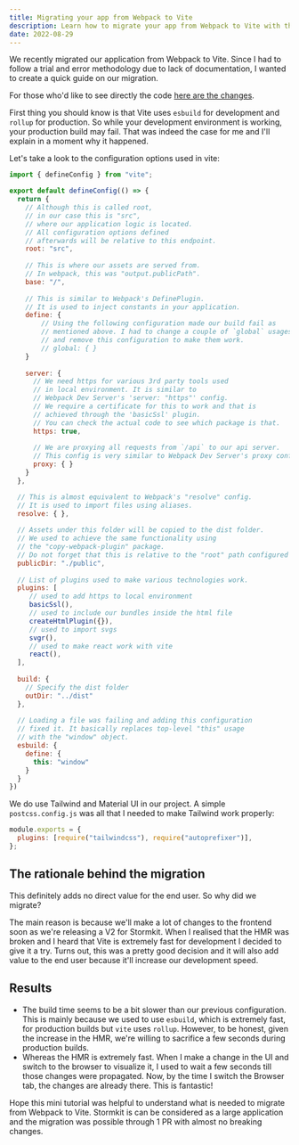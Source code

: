 ```yaml
---
title: Migrating your app from Webpack to Vite
description: Learn how to migrate your app from Webpack to Vite with this quick guide. Discover the configuration options used in Vite and the rationale behind the migration.
date: 2022-08-29
---
```


We recently migrated our application from Webpack to Vite. 
Since I had to follow a trial and error methodology due to lack of documentation, I wanted to create 
a quick guide on our migration.

For those who'd like to see directly the code [here are the changes](https://github.com/stormkit-io/app-stormkit-io/pull/406/files#diff-6a3b01ba97829c9566ef2d8dc466ffcffb4bdac08706d3d6319e42e0aa6890dd). 

First thing you should know is that Vite uses `esbuild` for development and `rollup` for production. So while your development environment is working, your production build may fail. That was indeed the case for me and I'll explain in a moment why it happened.

Let's take a look to the configuration options used in vite:  

```js
import { defineConfig } from "vite";

export default defineConfig(() => {
  return {
    // Although this is called root, 
    // in our case this is "src", 
    // where our application logic is located. 
    // All configuration options defined 
    // afterwards will be relative to this endpoint.
    root: "src",
    
    // This is where our assets are served from. 
    // In webpack, this was "output.publicPath".
    base: "/",
    
    // This is similar to Webpack's DefinePlugin. 
    // It is used to inject constants in your application.
    define: { 
        // Using the following configuration made our build fail as 
        // mentioned above. I had to change a couple of `global` usages 
        // and remove this configuration to make them work.
        // global: { }
    }
 
    server: {
      // We need https for various 3rd party tools used 
      // in local environment. It is similar to 
      // Webpack Dev Server's 'server: "https"' config.
      // We require a certificate for this to work and that is 
      // achieved through the 'basicSsl' plugin.
      // You can check the actual code to see which package is that.
      https: true,
     
      // We are proxying all requests from `/api` to our api server. 
      // This config is very similar to Webpack Dev Server's proxy config. 
      proxy: { }
    }
  },

  // This is almost equivalent to Webpack's "resolve" config. 
  // It is used to import files using aliases.
  resolve: { },
  
  // Assets under this folder will be copied to the dist folder. 
  // We used to achieve the same functionality using 
  // the "copy-webpack-plugin" package.
  // Do not forget that this is relative to the "root" path configured above.
  publicDir: "./public",
 
  // List of plugins used to make various technologies work.
  plugins: [
     // used to add https to local environment
     basicSsl(),
     // used to include our bundles inside the html file
     createHtmlPlugin({}),
     // used to import svgs
     svgr(),
     // used to make react work with vite
     react(),
  ],
 
  build: {
    // Specify the dist folder
    outDir: "../dist"
  },
  
  // Loading a file was failing and adding this configuration
  // fixed it. It basically replaces top-level "this" usage
  // with the "window" object.
  esbuild: {
    define: { 
      this: "window"
    }
  }
})
```

We do use Tailwind and Material UI in our project. A simple `postcss.config.js` was all that I needed to make Tailwind work properly: 

```js
module.exports = {
  plugins: [require("tailwindcss"), require("autoprefixer")],
};
```

## The rationale behind the migration

This definitely adds no direct value for the end user. So why did we migrate? 

The main reason is because we'll make a lot of changes to the frontend soon as we're releasing a V2 for Stormkit. When I realised that the HMR was broken and I heard that Vite is extremely fast for development I decided to give it a try. Turns out, this was a pretty good decision and it will also add value to the end user because it'll increase our development speed. 

## Results

- The build time seems to be a bit slower than our previous configuration. This is mainly because we used to use `esbuild`, which is extremely fast, for production builds but `vite` uses `rollup`. However, to be honest, given the increase in the HMR, we're willing to sacrifice a few seconds during production builds. 
- Whereas the HMR is extremely fast. When I make a change in the UI and switch to the browser to visualize it, I used to wait a few seconds till those changes were propagated. Now, by the time I switch the Browser tab, the changes are already there. This is fantastic! 

Hope this mini tutorial was helpful to understand what is needed to migrate from Webpack to Vite. Stormkit is can be considered as a large application and the migration was possible through 1 PR with almost no breaking changes. 